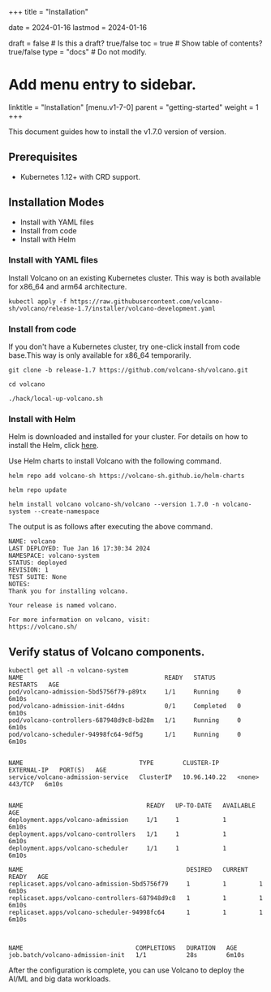 +++
title =  "Installation"


date = 2024-01-16
lastmod = 2024-01-16

draft = false  # Is this a draft? true/false
toc = true  # Show table of contents? true/false
type = "docs"  # Do not modify.

# Add menu entry to sidebar.
linktitle = "Installation"
[menu.v1-7-0]
  parent = "getting-started"
  weight = 1
+++

This document guides how to install the v1.7.0 version of version.

## Prerequisites

 - Kubernetes 1.12+ with CRD support.

## Installation Modes
 - Install with YAML files
 - Install from code
 - Install with Helm


### Install with YAML files

Install Volcano on an existing Kubernetes cluster. This way is both available for x86_64 and arm64 architecture.

```shell
kubectl apply -f https://raw.githubusercontent.com/volcano-sh/volcano/release-1.7/installer/volcano-development.yaml
```

### Install from code

If you don't have a Kubernetes cluster, try one-click install from code base.This way is only available for x86_64 temporarily.

```
git clone -b release-1.7 https://github.com/volcano-sh/volcano.git

cd volcano

./hack/local-up-volcano.sh
```


### Install with Helm

Helm is downloaded and installed for your cluster. For details on how to install the Helm, click [here](https://helm.sh/docs/using_helm/#install-helm). 

Use Helm charts to install Volcano with the following command.

```shell
helm repo add volcano-sh https://volcano-sh.github.io/helm-charts

helm repo update

helm install volcano volcano-sh/volcano --version 1.7.0 -n volcano-system --create-namespace
```

The output is as follows after executing the above command.
```
NAME: volcano
LAST DEPLOYED: Tue Jan 16 17:30:34 2024
NAMESPACE: volcano-system
STATUS: deployed
REVISION: 1
TEST SUITE: None
NOTES:
Thank you for installing volcano.

Your release is named volcano.

For more information on volcano, visit:
https://volcano.sh/
```


## Verify status of Volcano components.

```shell
kubectl get all -n volcano-system
NAME                                       READY   STATUS      RESTARTS   AGE
pod/volcano-admission-5bd5756f79-p89tx     1/1     Running     0          6m10s
pod/volcano-admission-init-d4dns           0/1     Completed   0          6m10s
pod/volcano-controllers-687948d9c8-bd28m   1/1     Running     0          6m10s
pod/volcano-scheduler-94998fc64-9df5g      1/1     Running     0          6m10s


NAME                                TYPE        CLUSTER-IP     EXTERNAL-IP   PORT(S)   AGE
service/volcano-admission-service   ClusterIP   10.96.140.22   <none>        443/TCP   6m10s


NAME                                  READY   UP-TO-DATE   AVAILABLE   AGE
deployment.apps/volcano-admission     1/1     1            1           6m10s
deployment.apps/volcano-controllers   1/1     1            1           6m10s
deployment.apps/volcano-scheduler     1/1     1            1           6m10s

NAME                                             DESIRED   CURRENT   READY   AGE
replicaset.apps/volcano-admission-5bd5756f79     1         1         1       6m10s
replicaset.apps/volcano-controllers-687948d9c8   1         1         1       6m10s
replicaset.apps/volcano-scheduler-94998fc64      1         1         1       6m10s



NAME                               COMPLETIONS   DURATION   AGE
job.batch/volcano-admission-init   1/1           28s        6m10s

```

After the configuration is complete, you can use Volcano to deploy the AI/ML and big data workloads.
